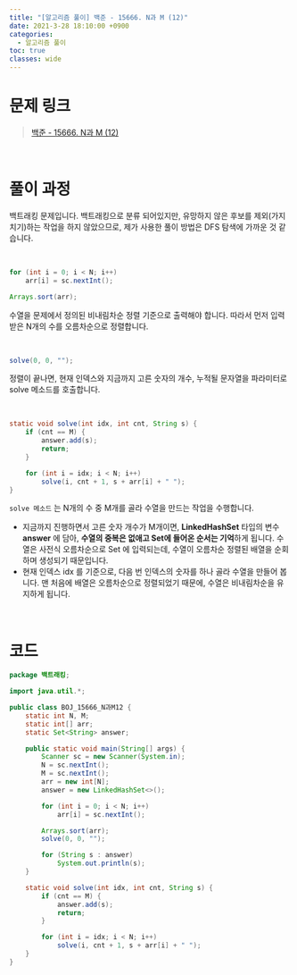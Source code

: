 ```yaml
---
title: "[알고리즘 풀이] 백준 - 15666. N과 M (12)"
date: 2021-3-28 18:10:00 +0900
categories:
  - 알고리즘 풀이
toc: true
classes: wide
---
```


# 문제 링크

> [백준 - 15666. N과 M (12)](https://www.acmicpc.net/problem/15666)

<br>

# 풀이 과정

백트래킹 문제입니다. 백트래킹으로 분류 되어있지만, 유망하지 않은 후보를 제외(가지치기)하는 작업을 하지 않았으므로, 제가 사용한 풀이 방법은 DFS 탐색에 가까운 것 같습니다.

<br>

```java
for (int i = 0; i < N; i++)
    arr[i] = sc.nextInt();

Arrays.sort(arr);
```

수열을 문제에서 정의된 비내림차순 정렬 기준으로 출력해야 합니다. 따라서 먼저 입력받은 N개의 수를 오름차순으로 정렬합니다.

<br>

```java
solve(0, 0, "");
```

정렬이 끝나면, 현재 인덱스와 지금까지 고른 숫자의 개수, 누적될 문자열을 파라미터로 solve 메소드를 호출합니다.

<br>

```java
static void solve(int idx, int cnt, String s) {
    if (cnt == M) {
        answer.add(s);
        return;
    }

    for (int i = idx; i < N; i++)
        solve(i, cnt + 1, s + arr[i] + " ");
}
```

`solve 메소드` 는 N개의 수 중 M개를 골라 수열을 만드는 작업을 수행합니다.

- 지금까지 진행하면서 고른 숫자 개수가 M개이면, **LinkedHashSet** 타입의 변수 **answer** 에 담아, **수열의 중복은 없애고 Set에 들어온 순서는 기억**하게 됩니다. 수열은 사전식 오름차순으로 Set 에 입력되는데, 수열이 오름차순 정렬된 배열을 순회하며 생성되기 때문입니다.
- 현재 인덱스 idx 를 기준으로, 다음 번 인덱스의 숫자를 하나 골라 수열을 만들어 봅니다. 맨 처음에 배열은 오름차순으로 정렬되었기 때문에, 수열은 비내림차순을 유지하게 됩니다.

<br>

# 코드

```java
package 백트래킹;

import java.util.*;

public class BOJ_15666_N과M12 {
    static int N, M;
    static int[] arr;
    static Set<String> answer;

    public static void main(String[] args) {
        Scanner sc = new Scanner(System.in);
        N = sc.nextInt();
        M = sc.nextInt();
        arr = new int[N];
        answer = new LinkedHashSet<>();

        for (int i = 0; i < N; i++)
            arr[i] = sc.nextInt();

        Arrays.sort(arr);
        solve(0, 0, "");

        for (String s : answer)
            System.out.println(s);
    }

    static void solve(int idx, int cnt, String s) {
        if (cnt == M) {
            answer.add(s);
            return;
        }

        for (int i = idx; i < N; i++)
            solve(i, cnt + 1, s + arr[i] + " ");
    }
}
```